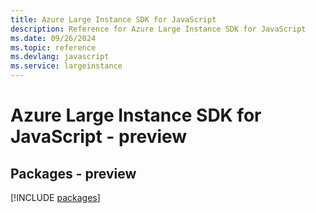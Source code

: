 ```yaml
---
title: Azure Large Instance SDK for JavaScript
description: Reference for Azure Large Instance SDK for JavaScript
ms.date: 09/26/2024
ms.topic: reference
ms.devlang: javascript
ms.service: largeinstance
---
```

# Azure Large Instance SDK for JavaScript - preview
## Packages - preview
[!INCLUDE [packages](large-instance-index.md)]